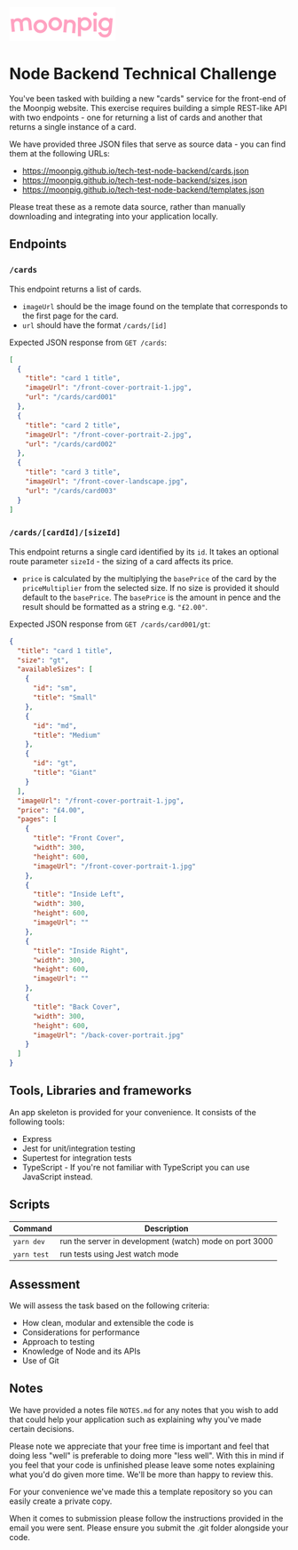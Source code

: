 ![alt text](img/moonpig-logo.png 'Moonpig')

# Node Backend Technical Challenge

You've been tasked with building a new "cards" service for the front-end of the Moonpig website. This exercise requires building a simple REST-like API with two endpoints - one for returning a list of cards and another that returns a single instance of a card.

We have provided three JSON files that serve as source data - you can find them at the following URLs:

- https://moonpig.github.io/tech-test-node-backend/cards.json
- https://moonpig.github.io/tech-test-node-backend/sizes.json
- https://moonpig.github.io/tech-test-node-backend/templates.json

Please treat these as a remote data source, rather than manually downloading and integrating into your application locally.

## Endpoints

### `/cards`

This endpoint returns a list of cards.

- `imageUrl` should be the image found on the template that corresponds to the first page for the card.
- `url` should have the format `/cards/[id]`

Expected JSON response from `GET /cards`:

```json
[
  {
    "title": "card 1 title",
    "imageUrl": "/front-cover-portrait-1.jpg",
    "url": "/cards/card001"
  },
  {
    "title": "card 2 title",
    "imageUrl": "/front-cover-portrait-2.jpg",
    "url": "/cards/card002"
  },
  {
    "title": "card 3 title",
    "imageUrl": "/front-cover-landscape.jpg",
    "url": "/cards/card003"
  }
]
```

### `/cards/[cardId]/[sizeId]`

This endpoint returns a single card identified by its `id`. It takes an optional route parameter `sizeId` - the sizing of a card affects its price.

- `price` is calculated by the multiplying the `basePrice` of the card by the `priceMultiplier` from the selected size. If no size is provided it should default to the `basePrice`. The `basePrice` is the amount in pence and the result should be formatted as
  a string e.g. `"£2.00"`.

Expected JSON response from `GET /cards/card001/gt`:

```json
{
  "title": "card 1 title",
  "size": "gt",
  "availableSizes": [
    {
      "id": "sm",
      "title": "Small"
    },
    {
      "id": "md",
      "title": "Medium"
    },
    {
      "id": "gt",
      "title": "Giant"
    }
  ],
  "imageUrl": "/front-cover-portrait-1.jpg",
  "price": "£4.00",
  "pages": [
    {
      "title": "Front Cover",
      "width": 300,
      "height": 600,
      "imageUrl": "/front-cover-portrait-1.jpg"
    },
    {
      "title": "Inside Left",
      "width": 300,
      "height": 600,
      "imageUrl": ""
    },
    {
      "title": "Inside Right",
      "width": 300,
      "height": 600,
      "imageUrl": ""
    },
    {
      "title": "Back Cover",
      "width": 300,
      "height": 600,
      "imageUrl": "/back-cover-portrait.jpg"
    }
  ]
}
```

## Tools, Libraries and frameworks

An app skeleton is provided for your convenience. It consists of the following tools:

- Express
- Jest for unit/integration testing
- Supertest for integration tests
- TypeScript - If you're not familiar with TypeScript you can use JavaScript instead.

## Scripts

| Command     | Description                                             |
| ----------- | ------------------------------------------------------- |
| `yarn dev`  | run the server in development (watch) mode on port 3000 |
| `yarn test` | run tests using Jest watch mode                         |

## Assessment

We will assess the task based on the following criteria:

- How clean, modular and extensible the code is
- Considerations for performance
- Approach to testing
- Knowledge of Node and its APIs
- Use of Git

## Notes

We have provided a notes file `NOTES.md` for any notes that you wish to add that could help your application such as explaining why you've made certain decisions.

Please note we appreciate that your free time is important and feel that doing less "well" is preferable to doing more "less well". With this in mind if you feel that your code is unfinished please leave some notes explaining what you'd do given more time. We'll be more than happy to review this.

For your convenience we've made this a template repository so you can easily create a private copy.

When it comes to submission please follow the instructions provided in the email you were sent. Please ensure you submit the .git folder alongside your code.
